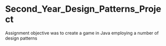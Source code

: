 # Second_Year_Design_Patterns_Project
Assignment objective was to create a game in Java employing a number of design patterns
